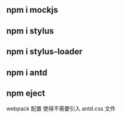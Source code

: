 ## npm i mockjs 
## npm i stylus 
## npm i stylus-loader
## npm i antd
## npm eject
webpack 配置 使得不需要引入 antd.css 文件
